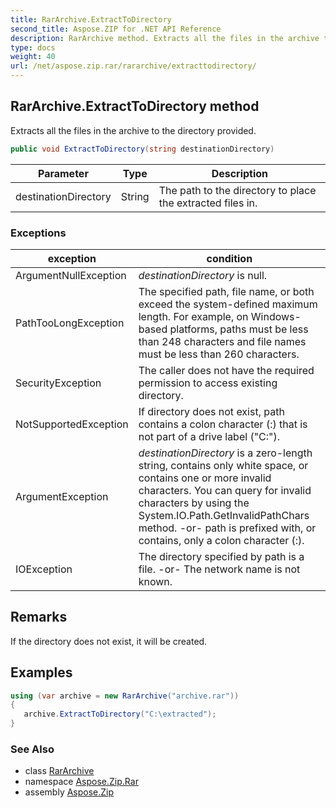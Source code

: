 ```yaml
---
title: RarArchive.ExtractToDirectory
second_title: Aspose.ZIP for .NET API Reference
description: RarArchive method. Extracts all the files in the archive to the directory provided
type: docs
weight: 40
url: /net/aspose.zip.rar/rararchive/extracttodirectory/
---
```

## RarArchive.ExtractToDirectory method

Extracts all the files in the archive to the directory provided.

```csharp
public void ExtractToDirectory(string destinationDirectory)
```

| Parameter | Type | Description |
| --- | --- | --- |
| destinationDirectory | String | The path to the directory to place the extracted files in. |

### Exceptions

| exception | condition |
| --- | --- |
| ArgumentNullException | *destinationDirectory* is null. |
| PathTooLongException | The specified path, file name, or both exceed the system-defined maximum length. For example, on Windows-based platforms, paths must be less than 248 characters and file names must be less than 260 characters. |
| SecurityException | The caller does not have the required permission to access existing directory. |
| NotSupportedException | If directory does not exist, path contains a colon character (:) that is not part of a drive label ("C:\"). |
| ArgumentException | *destinationDirectory* is a zero-length string, contains only white space, or contains one or more invalid characters. You can query for invalid characters by using the System.IO.Path.GetInvalidPathChars method. -or- path is prefixed with, or contains, only a colon character (:). |
| IOException | The directory specified by path is a file. -or- The network name is not known. |

## Remarks

If the directory does not exist, it will be created.

## Examples

```csharp
using (var archive = new RarArchive("archive.rar")) 
{ 
   archive.ExtractToDirectory("C:\extracted");
}
```

### See Also

* class [RarArchive](../)
* namespace [Aspose.Zip.Rar](../../rararchive/)
* assembly [Aspose.Zip](../../../)


